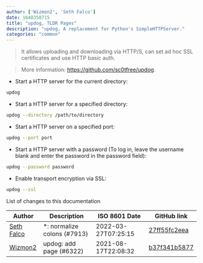 ```yaml
---
author: ['Wizmon2', 'Seth Falco']
date: 1648358715
title: "updog, TLDR Pages"
description: "updog, A replacement for Python's SimpleHTTPServer."
categories: "common"
---
```

> It allows uploading and downloading via HTTP/S, can set ad hoc SSL certificates and use HTTP basic auth.

> More information: <https://github.com/sc0tfree/updog>.

- Start a HTTP server for the current directory:

```bash
updog
```

- Start a HTTP server for a specified directory:

```bash
updog --directory /path/to/directory
```

- Start a HTTP server on a specified port:

```bash
updog --port port
```

- Start a HTTP server with a password (To log in, leave the username blank and enter the password in the password field):

```bash
updog --password password
```

- Enable transport encryption via SSL:

```bash
updog --ssl
```
List of changes to this documentation


Author | Description | ISO 8601 Date | GitHub link
------|-----|-----|-----
[Seth Falco](mailto:seth@falco.fun) | *: normalize colons (#7913) | 2022-03-27T07:25:15 | [27ff55fc2eea](https://github.com/tldr-pages/tldr/commit/27ff55fc2eea445eb5216c3b1d934960539fc024)
[Wizmon2](mailto:70430759+Wizmon2@users.noreply.github.com) | updog: add page (#6322) | 2021-08-17T22:08:32 | [b37f341b5877](https://github.com/tldr-pages/tldr/commit/b37f341b5877f0753c7d0bab6af3a5eeffe19854)

